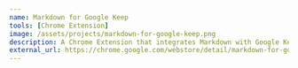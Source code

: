 ```yaml
---
name: Markdown for Google Keep
tools: [Chrome Extension]
image: /assets/projects/markdown-for-google-keep.png
description: A Chrome Extension that integrates Markdown with Google Keep.
external_url: https://chrome.google.com/webstore/detail/markdown-for-google-keep/memepciffhlkcckkmkbaccpmmfjjpdfg?hl=en&authuser=0
---
```

